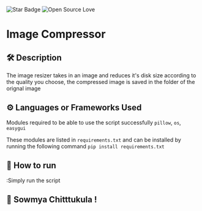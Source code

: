 <!--Please do not remove this part-->
![Star Badge](https://img.shields.io/static/v1?label=%F0%9F%8C%9F&message=If%20Useful&style=style=flat&color=BC4E99)
![Open Source Love](https://badges.frapsoft.com/os/v1/open-source.svg?v=103)

# Image Compressor

## 🛠️ Description
<!--Remove the below lines and add yours -->
The image resizer takes in an image and reduces it's disk size according to the quality you choose, the compressed image is saved in the folder of the orignal image



## ⚙️ Languages or Frameworks Used
<!--Remove the below lines and add yours -->
Modules required to be able to use the script successfully
`pillow`, `os`, `easygui`

These modules are listed in `requirements.txt` and can be installed by running the following command `pip install requirements.txt`

## 🌟 How to run
<!--Remove the below lines and add yours -->
:Simply run the script


## 🤖 Sowmya Chitttukula !
<!--Remove the below lines and add yours -->



